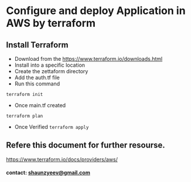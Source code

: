 # Configure and deploy Application in AWS by terraform

## Install Terraform

- Download from the https://www.terraform.io/downloads.html
- Install into a specific location
- Create the zettaform directory
- Add the auth.tf file 
- Run this command 

```
terraform init
```

- Once main.tf created 
```
terraform plan
```

- Once Verified 
`terraform apply`


## Refere this document for further resourse.

https://www.terraform.io/docs/providers/aws/

#### contact: shaunzyeev@gmail.com
